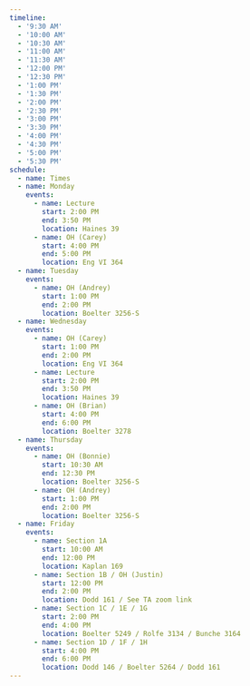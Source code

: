 ```yaml
---
timeline:
  - '9:30 AM'
  - '10:00 AM'
  - '10:30 AM'
  - '11:00 AM'
  - '11:30 AM'
  - '12:00 PM'
  - '12:30 PM'
  - '1:00 PM'
  - '1:30 PM'
  - '2:00 PM'
  - '2:30 PM'
  - '3:00 PM'
  - '3:30 PM'
  - '4:00 PM'
  - '4:30 PM'
  - '5:00 PM'
  - '5:30 PM'
schedule:
  - name: Times
  - name: Monday
    events:
      - name: Lecture
        start: 2:00 PM
        end: 3:50 PM
        location: Haines 39
      - name: OH (Carey)
        start: 4:00 PM
        end: 5:00 PM
        location: Eng VI 364
  - name: Tuesday
    events:
      - name: OH (Andrey)
        start: 1:00 PM
        end: 2:00 PM
        location: Boelter 3256-S
  - name: Wednesday
    events:
      - name: OH (Carey)
        start: 1:00 PM
        end: 2:00 PM
        location: Eng VI 364
      - name: Lecture
        start: 2:00 PM
        end: 3:50 PM
        location: Haines 39
      - name: OH (Brian)
        start: 4:00 PM
        end: 6:00 PM
        location: Boelter 3278
  - name: Thursday
    events:
      - name: OH (Bonnie)
        start: 10:30 AM
        end: 12:30 PM
        location: Boelter 3256-S
      - name: OH (Andrey)
        start: 1:00 PM
        end: 2:00 PM
        location: Boelter 3256-S
  - name: Friday
    events:
      - name: Section 1A
        start: 10:00 AM
        end: 12:00 PM
        location: Kaplan 169
      - name: Section 1B / OH (Justin)
        start: 12:00 PM
        end: 2:00 PM
        location: Dodd 161 / See TA zoom link
      - name: Section 1C / 1E / 1G
        start: 2:00 PM
        end: 4:00 PM
        location: Boelter 5249 / Rolfe 3134 / Bunche 3164
      - name: Section 1D / 1F / 1H
        start: 4:00 PM
        end: 6:00 PM
        location: Dodd 146 / Boelter 5264 / Dodd 161
---
```

